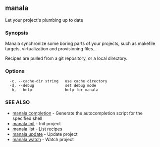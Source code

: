 ## manala

Let your project's plumbing up to date

### Synopsis

Manala synchronize some boring parts of your projects,
such as makefile targets, virtualization and provisioning files...

Recipes are pulled from a git repository, or a local directory.

### Options

```
  -c, --cache-dir string   use cache directory
  -d, --debug              set debug mode
  -h, --help               help for manala
```

### SEE ALSO

* [manala completion](manala_completion.md)	 - Generate the autocompletion script for the specified shell
* [manala init](manala_init.md)	 - Init project
* [manala list](manala_list.md)	 - List recipes
* [manala update](manala_update.md)	 - Update project
* [manala watch](manala_watch.md)	 - Watch project

